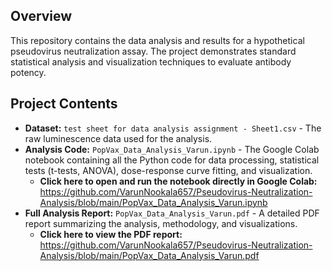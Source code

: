 ## Overview
This repository contains the data analysis and results for a hypothetical pseudovirus neutralization assay. The project demonstrates standard statistical analysis and visualization techniques to evaluate antibody potency.

## Project Contents
* **Dataset:** `test sheet for data analysis assignment - Sheet1.csv` - The raw luminescence data used for the analysis.
* **Analysis Code:** `PopVax_Data_Analysis_Varun.ipynb` - The Google Colab notebook containing all the Python code for data processing, statistical tests (t-tests, ANOVA), dose-response curve fitting, and visualization.
    * **Click here to open and run the notebook directly in Google Colab:** https://github.com/VarunNookala657/Pseudovirus-Neutralization-Analysis/blob/main/PopVax_Data_Analysis_Varun.ipynb
* **Full Analysis Report:** `PopVax_Data_Analysis_Varun.pdf` - A detailed PDF report summarizing the analysis, methodology, and visualizations.
    * **Click here to view the PDF report:** https://github.com/VarunNookala657/Pseudovirus-Neutralization-Analysis/blob/main/PopVax_Data_Analysis_Varun.pdf
